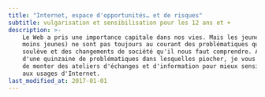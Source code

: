```yaml
---
title: "Internet, espace d'opportunités… et de risques"
subtitle: vulgarisation et sensibilisation pour les 12 ans et +
description: >-
    Le Web a pris une importance capitale dans nos vies. Mais les jeunes (et les
    moins jeunes) ne sont pas toujours au courant des problématiques que cela
    soulève et des changements de société qu'il nous faut comprendre. Au travers
    d'une quinzaine de problématiques dans lesquelles piocher, je vous propose
    de monter des ateliers d'échanges et d'information pour mieux sensibiliser
    aux usages d'Internet.
last_modified_at: 2017-01-01
---
```


<!-- @format -->
